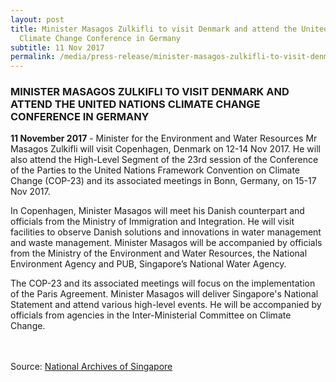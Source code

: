 ```yaml
---
layout: post
title: Minister Masagos Zulkifli to visit Denmark and attend the United Nations
  Climate Change Conference in Germany
subtitle: 11 Nov 2017
permalink: /media/press-release/minister-masagos-zulkifli-to-visit-denmark-and-attend-the-united-nations-climate-change-conference-in-germany
---
```

### MINISTER MASAGOS ZULKIFLI TO VISIT DENMARK AND ATTEND THE UNITED NATIONS CLIMATE CHANGE CONFERENCE IN GERMANY

**11 November 2017** - Minister for the Environment and Water Resources Mr Masagos Zulkifli will visit Copenhagen, Denmark on 12-14 Nov 2017. He will also attend the High-Level Segment of the 23rd session of the Conference of the Parties to the United Nations Framework Convention on Climate Change (COP-23) and its associated meetings in Bonn, Germany, on 15-17 Nov 2017.

In Copenhagen, Minister Masagos will meet his Danish counterpart and officials from the Ministry of Immigration and Integration. He will visit facilities to observe Danish solutions and innovations in water management and waste management. Minister Masagos will be accompanied by officials from the Ministry of the Environment and Water Resources, the National Environment Agency and PUB, Singapore’s National Water Agency.

The COP-23 and its associated meetings will focus on the implementation of the Paris Agreement. Minister Masagos will deliver Singapore's National Statement and attend various high-level events. He will be accompanied by officials from agencies in the Inter-Ministerial Committee on Climate Change.
<br><br><br>

Source: [National Archives of Singapore](https://www.nas.gov.sg/archivesonline/data/pdfdoc/20171111002/Press_release.pdf)